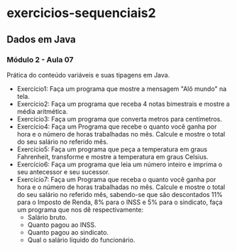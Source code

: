 # exercicios-sequenciais2


## Dados em Java

### Módulo 2 - Aula 07

Prática do conteúdo variáveis e suas tipagens em Java.

- Exercício1: Faça um programa que mostre a mensagem "Alô mundo" na tela.
- Exercício2: Faça um programa que receba 4 notas bimestrais e mostre a média aritmética.
- Exercício3: Faça um programa que converta metros para centímetros.
- Exercício4: Faça um Programa que recebe o quanto você ganha por hora e o número de horas trabalhadas no mês. Calcule e mostre o total do seu salário no referido mês.
- Exercício5: Faça um programa que peça a temperatura em graus Fahrenheit, transforme e mostre a temperatura em graus Celsius.
- Exercício6: Faça um programa que leia um número inteiro e imprima o seu antecessor e seu sucessor.
- Exercício7: Faça um Programa que receba o quanto você ganha por hora e o número de horas trabalhadas no mês. Calcule e mostre o total do seu salário no referido mês, sabendo-se que são descontados 11% para o Imposto de Renda, 8% para o INSS e 5% para o sindicato, faça um programa que nos dê respectivamente:
    - Salário bruto.
    - Quanto pagou ao INSS.
    - Quanto pagou ao sindicato.
    - Qual o salário líquido do funcionário.




